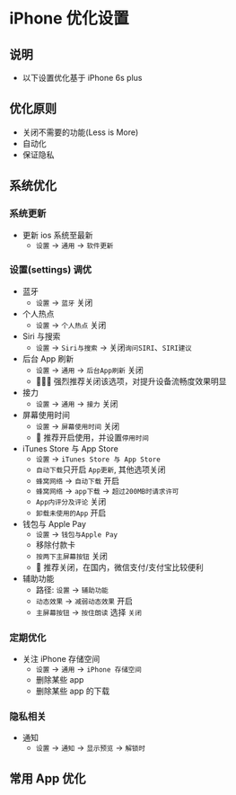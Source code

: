 # iPhone 优化设置

## 说明

-   以下设置优化基于 iPhone 6s plus

## 优化原则

-   关闭不需要的功能(Less is More)
-   自动化
-   保证隐私

## 系统优化

### 系统更新

-   更新 ios 系统至最新
    -   `设置` -> `通用` -> `软件更新`

### 设置(settings) 调优

-   蓝牙
    -   `设置` -> `蓝牙` 关闭
-   个人热点
    -   `设置` -> `个人热点` 关闭
-   Siri 与搜索
    -   `设置` -> `Siri与搜索` -> 关闭`询问SIRI`、`SIRI建议`
-   后台 App 刷新
    -   `设置` -> `通用` -> `后台App刷新` 关闭
    -   🌟🌟🌟 强烈推荐关闭该选项，对提升设备流畅度效果明显
-   接力
    -   `设置` -> `通用` -> `接力` 关闭
-   屏幕使用时间
    -   `设置` -> `屏幕使用时间` 关闭
    -   🌟 推荐开启使用，并设置`停用时间`
-   iTunes Store 与 App Store
    -   `设置` -> `iTunes Store 与 App Store`
    -   `自动下载`只开启 `App更新`, 其他选项关闭
    -   `蜂窝网络` -> `自动下载` 开启
    -   `蜂窝网络` -> `app下载` -> `超过200MB时请求许可`
    -   `App内评分及评论` 关闭
    -   `卸载未使用的App` 开启
-   钱包与 Apple Pay
    -   `设置` -> `钱包与Apple Pay`
    -   移除付款卡
    -   `按两下主屏幕按钮` 关闭
    -   🌟 推荐关闭，在国内，微信支付/支付宝比较便利
-   辅助功能
    -   路径: `设置` -> `辅助功能`
    -   `动态效果` -> `减弱动态效果` 开启
    -   `主屏幕按钮` -> `按住朗读` 选择 `关闭`

### 定期优化

-   关注 iPhone 存储空间
    -   `设置` -> `通用` -> `iPhone 存储空间`
    -   删除某些 app
    -   删除某些 app 的下载

### 隐私相关

-   通知
    -   `设置` -> `通知` -> `显示预览` -> `解锁时`

## 常用 App 优化
